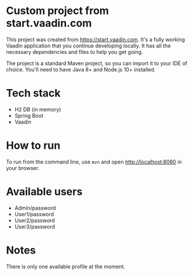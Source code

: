 # Custom project from start.vaadin.com

This project was created from https://start.vaadin.com. It's a fully working Vaadin application that you continue developing locally.
It has all the necessary dependencies and files to help you get going.

The project is a standard Maven project, so you can import it to your IDE of choice. You'll need to have Java 8+ and Node.js 10+ installed.

# Tech stack
- H2 DB (in memory)
- Spring Boot
- Vaadin

# How to run
To run from the command line, use `mvn` and open [http://localhost:8080](http://localhost:8080) in your browser.

# Available users

- Admin/password
- User1/password
- User2/password
- User3/password

# Notes

There is only one available profile at the moment.